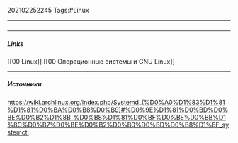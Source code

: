 202102252245
Tags:#Linux 
___
###

___
##### Links
[[00 Linux]] 
[[00 Операционные системы и GNU Linux]]

---
##### Источники
https://wiki.archlinux.org/index.php/Systemd_(%D0%A0%D1%83%D1%81%D1%81%D0%BA%D0%B8%D0%B9)#%D0%9E%D1%81%D0%BD%D0%BE%D0%B2%D1%8B_%D0%B8%D1%81%D0%BF%D0%BE%D0%BB%D1%8C%D0%B7%D0%BE%D0%B2%D0%B0%D0%BD%D0%B8%D1%8F_systemctl

